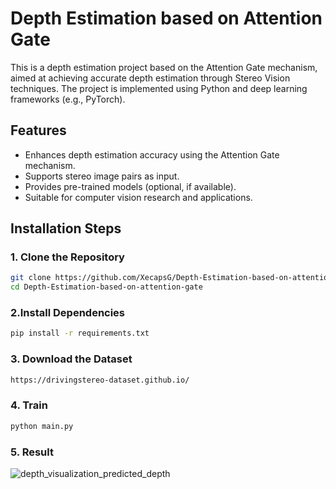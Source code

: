 # Depth Estimation based on Attention Gate

This is a depth estimation project based on the Attention Gate mechanism, aimed at achieving accurate depth estimation through Stereo Vision techniques. The project is implemented using Python and deep learning frameworks (e.g., PyTorch).

## Features
- Enhances depth estimation accuracy using the Attention Gate mechanism.
- Supports stereo image pairs as input.
- Provides pre-trained models (optional, if available).
- Suitable for computer vision research and applications.

## Installation Steps

### 1. Clone the Repository
```bash
git clone https://github.com/XecapsG/Depth-Estimation-based-on-attention-gate.git
cd Depth-Estimation-based-on-attention-gate
```
### 2.Install Dependencies
```bash
pip install -r requirements.txt

```

### 3. Download the Dataset

```bash
https://drivingstereo-dataset.github.io/

```

### 4. Train
```bash
python main.py

```
### 5. Result
![depth_visualization_predicted_depth](https://github.com/user-attachments/assets/d131f892-812d-4ce1-a897-0feb70785517)




